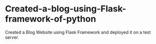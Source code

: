 # Created-a-blog-using-Flask-framework-of-python
Created a Blog Website using Flask Framework and deployed it on a test server.
